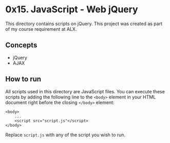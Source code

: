 # 0x15. JavaScript - Web jQuery
This directory contains scripts on jQuery. This project was created as part of my course requirement at ALX.

## Concepts
* jQuery
* AJAX

## How to run
All scripts used in this directory are JavaScript files. You can execute these scripts by adding the following line to the `<body>` element  in your HTML document right before the closing `</body>` element:

```
<body>
	...
	<script src="script.js"</script>
</body>
```

Replace `script.js` with any of the script you wish to run.
